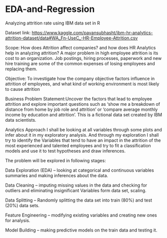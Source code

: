 # EDA-and-Regression
Analyzing attrition rate using IBM data set in R

Dataset link: https://www.kaggle.com/pavansubhasht/ibm-hr-analytics-attrition-dataset/data#WA_Fn-UseC_-HR-Employee-Attrition.csv

Scope: How does Attrition affect companies? and how does HR Analytics help in analyzing attrition? A major problem in high employee attrition is its cost to an organization. Job postings, hiring processes, paperwork and new hire training are some of the common expenses of losing employees and replacing them.

Objective: To investigate how the company objective factors influence in attrition of employees, and what kind of working environment is most likely to cause attrition

Business Problem Statement:Uncover the factors that lead to employee attrition and explore important questions such as ‘show me a breakdown of distance from home by job role and attrition’ or ‘compare average monthly income by education and attrition’. This is a fictional data set created by IBM data scientists.

Analytics Approach I shall be looking at all variables through some plots and infer about it in my exploratory analysis. And through my exploration I shall try to identify the Variables that tend to have an impact in the attrition of the most experienced and talented employees and try to fit a classification models and use it to test hypotheses and draw inferences.

The problem will be explored in following stages:

Data Exploration (EDA) – looking at categorical and continuous variables summaries and making inferences about the data. 

Data Cleaning – imputing missing values in the data and checking for outliers and eliminating insignificant Variables form data set, scaling. 

Data Splitting – Randomly splitting the data set into train (80%) and test (20%) data sets. 

Feature Engineering – modifying existing variables and creating new ones for analysis. 

Model Building – making predictive models on the train data and testing it.
